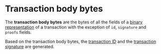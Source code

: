 # Transaction body bytes

The **transaction body bytes** are the bytes of all the fields of a [binary representation](/en/blockchain/binary-format/transaction-binary-format/) of a transaction with the exception of `id`, `signature` and `proofs` fields.

Based on the transaction body bytes, the [transaction ID](/en/blockchain/transaction/transaction-id) and the [transaction signature](/en/blockchain/transaction/transaction-signature) are generated.
